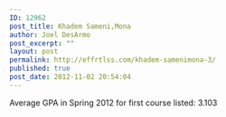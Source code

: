```yaml
---
ID: 12962
post_title: Khadem Sameni,Mona
author: Joel DesArmo
post_excerpt: ""
layout: post
permalink: http://effrtlss.com/khadem-samenimona-3/
published: true
post_date: 2012-11-02 20:54:04
---
```

<p>Average GPA in Spring 2012 for first course listed: 3.103</p>